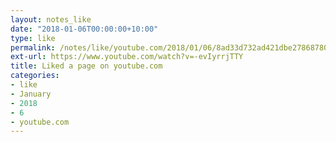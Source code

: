 ```yaml
---
layout: notes_like
date: "2018-01-06T00:00:00+10:00"
type: like
permalink: /notes/like/youtube.com/2018/01/06/8ad33d732ad421dbe27868780ee930d016da2b8a.html
ext-url: https://www.youtube.com/watch?v=-evIyrrjTTY
title: Liked a page on youtube.com
categories:
- like
- January
- 2018
- 6
- youtube.com
---
```


